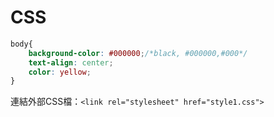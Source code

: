 # CSS

```css
body{
    background-color: #000000;/*black, #000000,#000*/
    text-align: center;
    color: yellow;
}
```

連結外部CSS檔：`<link rel="stylesheet" href="style1.css">`
